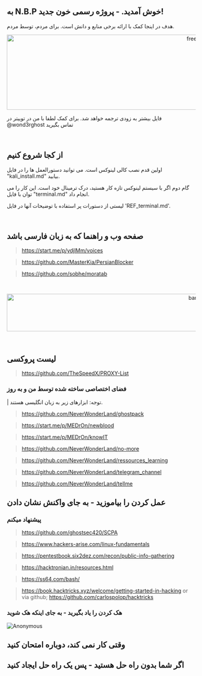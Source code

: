 ## به N.B.P خوش آمدید. - پروژه رسمی خون جدید!

هدف در اینجا کمک با ارائه برخی منابع و دانش است. برای مردم، توسط مردم.

<p align="center">
  <img width="1000" height="200" src="https://images.squarespace-cdn.com/content/v1/5e3a20bb6287bb6577adb092/1629846565191-1MRB2FK5RFSPNDLZJB11/Freedom+banner+6.jpg?format=1000w" alt="freedom">
</p>

 فایل بیشتر به زودی ترجمه خواهد شد. برای کمک لطفا با من در توییتر در @wond3rghost تماس بگیرید

</br>

## از کجا شروع کنیم

اولین قدم نصب کالی لینوکس است. می توانید دستورالعمل ها را در فایل "kali_install.md" بیابید.

گام دوم اگر با سیستم لینوکس تازه کار هستید، درک ترمینال خود است. این کار را می توان با فایل "terminal.md" انجام داد.

لیستی از دستورات پر استفاده با توضیحات آنها در فایل 'REF_terminal.md'.

</br>

## صفحه وب و راهنما که به زبان فارسی باشد

  > https://start.me/p/ydjlMm/voices

  > https://github.com/MasterKia/PersianBlocker

  > https://github.com/sobhe/moratab


</br>

<p align="center">
  <img width="1000" height="100" src="https://see.fontimg.com/api/renderfont4/7Bpow/eyJyIjoiZnMiLCJoIjo1OSwidyI6MTAwMCwiZnMiOjU5LCJmZ2MiOiIjMEU3NzBFIiwiYmdjIjoiI0ZGRkZGRiIsInQiOjF9/V29tZW4gTGlmZSBGcmVlZG9t/broadway-regular.png" alt="banner">
</p>

</br>

## لیست پروکسی

  > https://github.com/TheSpeedX/PROXY-List

### فضای اختصاصی ساخته شده توسط من و به روز

| توجه: ابزارهای زیر به زبان انگلیسی هستند.

  > https://github.com/NeverWonderLand/ghostpack
  
  > https://start.me/p/MEDrOn/newblood
 
  > https://start.me/p/MEDrOn/knowIT
 
  > https://github.com/NeverWonderLand/no-more
 
  > https://github.com/NeverWonderLand/ressources_learning
 
  > https://github.com/NeverWonderLand/telegram_channel

  > https://github.com/NeverWonderLand/tellme

  ## عمل کردن را بیاموزید - به جای واکنش نشان دادن

  ### پیشنهاد میکنم

  > https://github.com/ghostsec420/SCPA

> https://www.hackers-arise.com/linux-fundamentals

> https://pentestbook.six2dez.com/recon/public-info-gathering

> https://hacktronian.in/resources.html

> https://ss64.com/bash/

> https://book.hacktricks.xyz/welcome/getting-started-in-hacking
        or via github; https://github.com/carlospolop/hacktricks

### هک کردن را یاد بگیرید - به جای اینکه هک شوید

![Anonymous](https://user-images.githubusercontent.com/64184513/171263895-ef0fafc8-24c9-4f0b-81c4-8d114629fff3.jpg)

## وقتی کار نمی کند، دوباره امتحان کنید
## اگر شما بدون راه حل هستید - پس یک راه حل ایجاد کنید
